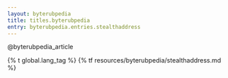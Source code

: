 ```yaml
---
layout: byterubpedia
title: titles.byterubpedia
entry: byterubpedia.entries.stealthaddress
---
```


@byterubpedia_article

{% t global.lang_tag %}
{% tf resources/byterubpedia/stealthaddress.md %}
